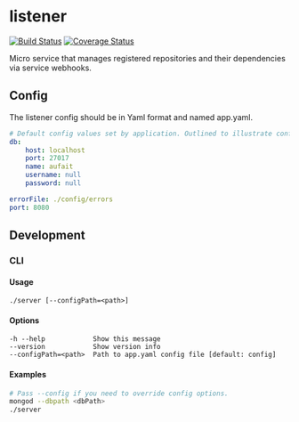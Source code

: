 # listener

[![Build Status](https://travis-ci.com/aufaitio/listener.svg?branch=master)](https://travis-ci.com/aufaitio/listener)
[![Coverage Status](https://coveralls.io/repos/github/aufaitio/listener/badge.svg?branch=master)](https://coveralls.io/github/aufaitio/listener?branch=master)

Micro service that manages registered repositories and their dependencies via service webhooks.

## Config

The listener config should be in Yaml format and named app.yaml.

```yaml
# Default config values set by application. Outlined to illustrate config structure.
db:
    host: localhost
    port: 27017
    name: aufait
    username: null
    password: null

errorFile: ./config/errors
port: 8080
```

## Development

### CLI

#### Usage

`./server [--configPath=<path>]`

#### Options

```
-h --help			 Show this message
--version			 Show version info
--configPath=<path>  Path to app.yaml config file [default: config]
```

#### Examples
```bash
# Pass --config if you need to override config options.
mongod --dbpath <dbPath>
./server
```
